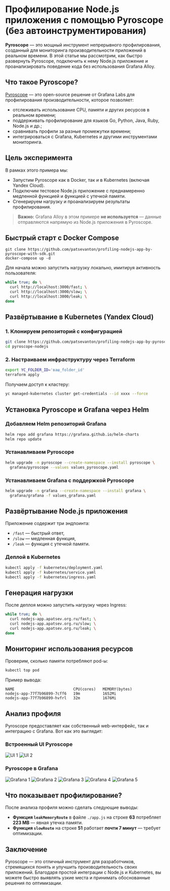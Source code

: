 # Профилирование Node.js приложения с помощью Pyroscope (без автоинструментирования)

**Pyroscope** — это мощный инструмент непрерывного профилирования, созданный для мониторинга производительности приложений в реальном времени. В этой статье мы рассмотрим, как быстро развернуть Pyroscope, подключить к нему Node.js приложение и проанализировать поведение кода без использования Grafana Alloy.


## Что такое Pyroscope?

[Pyroscope](https://github.com/grafana/pyroscope) — это open-source решение от Grafana Labs для профилирования производительности, которое позволяет:

- отслеживать использование CPU, памяти и других ресурсов в реальном времени;
- поддерживать профилирование для языков Go, Python, Java, Ruby, Node.js и др.;
- сравнивать профили за разные промежутки времени;
- интегрироваться с Grafana, Kubernetes и другими инструментами мониторинга.


## Цель эксперимента

В рамках этого примера мы:
- Запустим Pyroscope как в Docker, так и в Kubernetes (включая Yandex Cloud).
- Подключим тестовое Node.js приложение с преднамеренно медленной функцией и функцией с утечкой памяти.
- Сгенерируем нагрузку и проанализируем результаты профилирования.

> **Важно:** Grafana Alloy в этом примере **не используется** — данные отправляются напрямую из Node.js приложения в Pyroscope.


## Быстрый старт с Docker Compose
```shell
git clone https://github.com/patsevanton/profiling-nodejs-app-by-pyroscope-with-sdk.git
docker-compose up -d
```
Для начала можно запустить нагрузку локально, имитируя активность пользователя:

```bash
while true; do \
  curl http://localhost:3000/fast; \
  curl http://localhost:3000/slow; \
  curl http://localhost:3000/leak; \
done
```

## Развёртывание в Kubernetes (Yandex Cloud)

### 1. Клонируем репозиторий с конфигурацией

```bash
git clone https://github.com/patsevanton/profiling-nodejs-app-by-pyroscope-with-sdk.git
cd pyroscope-nodejs
```

### 2. Настраиваем инфраструктуру через Terraform

```bash
export YC_FOLDER_ID='ваш_folder_id'
terraform apply
```

Получаем доступ к кластеру:

```bash
yc managed-kubernetes cluster get-credentials --id xxxx --force
```

## Установка Pyroscope и Grafana через Helm

### Добавляем Helm репозиторий Grafana

```bash
helm repo add grafana https://grafana.github.io/helm-charts
helm repo update
```

### Устанавливаем Pyroscope

```bash
helm upgrade -n pyroscope --create-namespace --install pyroscope \
  grafana/pyroscope --values values_pyroscope.yaml
```

### Устанавливаем Grafana с поддержкой Pyroscope

```bash
helm upgrade -n grafana --create-namespace --install grafana \
  grafana/grafana -f values_grafana.yaml
```


## Развёртывание Node.js приложения

Приложение содержит три эндпоинта:
- `/fast` — быстрый ответ,
- `/slow` — медленная функция,
- `/leak` — функция с утечкой памяти.

### Деплой в Kubernetes

```bash
kubectl apply -f kubernetes/deployment.yaml
kubectl apply -f kubernetes/service.yaml
kubectl apply -f kubernetes/ingress.yaml
```


## Генерация нагрузки

После деплоя можно запустить нагрузку через Ingress:

```bash
while true; do \
  curl nodejs-app.apatsev.org.ru/fast; \
  curl nodejs-app.apatsev.org.ru/slow; \
  curl nodejs-app.apatsev.org.ru/leak; \
done
```

## Мониторинг использования ресурсов

Проверим, сколько памяти потребляют pod-ы:

```bash
kubectl top pod
```

Пример вывода:

```
NAME                          CPU(cores)   MEMORY(bytes)   
nodejs-app-77f7b96899-7cff6   19m          1652Mi          
nodejs-app-77f7b96899-hvfrl   32m          1676Mi 
```

## Анализ профиля

Pyroscope предоставляет как собственный web-интерфейс, так и интеграцию с Grafana. Вот как это выглядит:

### Встроенный UI Pyroscope

![UI 1](https://habrastorage.org/webt/zk/3l/at/zk3latbwghzaxdnuyezha0mx7zc.png)
![UI 2](https://habrastorage.org/webt/5r/p0/_w/5rp0_wgdcnili5ytzo-ovv1bib8.png)

### Pyroscope в Grafana

![Grafana 1](https://habrastorage.org/webt/jc/dl/jj/jcdljjhrd7qfjxcpmi3vc6jwkns.png)
![Grafana 2](https://habrastorage.org/webt/dc/sz/ir/dcszirjryh_ugttlhdnraq6m7fk.png)
![Grafana 3](https://habrastorage.org/webt/nc/qx/ve/ncqxveh6g1lo6xndhcg_mb46fwy.png)
![Grafana 4](https://habrastorage.org/webt/z3/ou/ud/z3ouudbzmayznipiak-5w7frvjc.png)
![Grafana 5](https://habrastorage.org/webt/3g/fu/87/3gfu87hmdm1h-ckgh6d6tzsellu.png)

## Что показывает профилирование?

После анализа профиля можно сделать следующие выводы:

- **Функция `leakMemoryRoute`** в файле `./app.js` на строке **63** потребляет **223 MB** — явная утечка памяти.
- **Функция `slowRoute`** на строке **51** работает **почти 7 минут** — требует оптимизации.

## Заключение
Pyroscope — это отличный инструмент для разработчиков, стремящихся понять и улучшить производительность своих приложений. Благодаря простой интеграции с Node.js и Kubernetes, вы можете быстро выявлять узкие места и принимать обоснованные решения по оптимизации.

